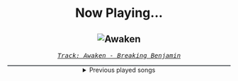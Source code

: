 <div align="center"> 
<h1>Now Playing...</h1>

![Awaken](https://i.scdn.co/image/ab67616d00001e0214a8f3049bad5eaf70318b51)
--
_<samp><a href="https://open.spotify.com/track/7hr0WyhqQxrK3SQ9ZQxjTu">Track: Awaken - Breaking Benjamin</a></samp>_

<div style="border: 1px #4B5054 solid"></div>
<details>
  <summary>
    Previous played songs
  </summary>
  <table>
    <thead>
      <tr>
        <th>
          Artist
        </th>
        <th>
          Song
        </th>
        <th>
          Link
        </th>
      </tr>
    </thead>
    <tbody>
      <tr><td>Breaking Benjamin</td><td>Awaken</td><td><a href="https://open.spotify.com/track/7hr0WyhqQxrK3SQ9ZQxjTu">https://open.spotify.com/track/7hr0WyhqQxrK3SQ9ZQxjTu</a></td></tr><tr><td>Bad Omens</td><td>ARTIFICIAL SUICIDE</td><td><a href="https://open.spotify.com/track/2Qv8xJzenocwXyGlMU5PaC">https://open.spotify.com/track/2Qv8xJzenocwXyGlMU5PaC</a></td></tr><tr><td>Powerman 5000</td><td>Bombshell</td><td><a href="https://open.spotify.com/track/2yY4ojg6wfEFBGVZoJuXqK">https://open.spotify.com/track/2yY4ojg6wfEFBGVZoJuXqK</a></td></tr><tr><td>Nightwish</td><td>Wish I Had an Angel</td><td><a href="https://open.spotify.com/track/6IKk2Z7LO59UDnVEw8JCBj">https://open.spotify.com/track/6IKk2Z7LO59UDnVEw8JCBj</a></td></tr><tr><td>The Plot In You</td><td>Forgotten</td><td><a href="https://open.spotify.com/track/0ZZCltcOacjI1kY4BnVDjt">https://open.spotify.com/track/0ZZCltcOacjI1kY4BnVDjt</a></td></tr><tr><td>Orbit Culture</td><td>While We Serve</td><td><a href="https://open.spotify.com/track/3LmcjJ7e4tlRqwYs2VNRq0">https://open.spotify.com/track/3LmcjJ7e4tlRqwYs2VNRq0</a></td></tr><tr><td>Nightwish</td><td>Amaranth</td><td><a href="https://open.spotify.com/track/0RsOUnm1wNpbXxZ8a4abOP">https://open.spotify.com/track/0RsOUnm1wNpbXxZ8a4abOP</a></td></tr><tr><td>Korn</td><td>Coming Undone</td><td><a href="https://open.spotify.com/track/3o7TMr6RmIusYH7Kkg7ujR">https://open.spotify.com/track/3o7TMr6RmIusYH7Kkg7ujR</a></td></tr><tr><td>Korn</td><td>Freak On a Leash</td><td><a href="https://open.spotify.com/track/6W21LNLz9Sw7sUSNWMSHRu">https://open.spotify.com/track/6W21LNLz9Sw7sUSNWMSHRu</a></td></tr><tr><td>Of Virtue</td><td>Cut Me Open</td><td><a href="https://open.spotify.com/track/0XrjH7Y2BBPCV58EnrcUPS">https://open.spotify.com/track/0XrjH7Y2BBPCV58EnrcUPS</a></td></tr><tr><td>Of Virtue</td><td>A.N.X.I.E.T.Y.</td><td><a href="https://open.spotify.com/track/5vbFhpBdNUiZBTzJWng8hS">https://open.spotify.com/track/5vbFhpBdNUiZBTzJWng8hS</a></td></tr><tr><td>Amaranthe</td><td>Find Life</td><td><a href="https://open.spotify.com/track/1OUzbNOmSiB9mO4COf1d2l">https://open.spotify.com/track/1OUzbNOmSiB9mO4COf1d2l</a></td></tr><tr><td>The Plot In You</td><td>Pretend</td><td><a href="https://open.spotify.com/track/3pTCy3GDllLC0wHXtMSVZh">https://open.spotify.com/track/3pTCy3GDllLC0wHXtMSVZh</a></td></tr><tr><td>Oh, Sleeper</td><td>Children Of Fire</td><td><a href="https://open.spotify.com/track/0rYM1u1oZxuWGxbnf4AZ3d">https://open.spotify.com/track/0rYM1u1oZxuWGxbnf4AZ3d</a></td></tr><tr><td>Alice In Chains</td><td>Would? (2022 Remaster)</td><td><a href="https://open.spotify.com/track/5sFDReWLrZHLFZFjHsjUTS">https://open.spotify.com/track/5sFDReWLrZHLFZFjHsjUTS</a></td></tr><tr><td>Wage War</td><td>MAGNETIC</td><td><a href="https://open.spotify.com/track/73mrvMAAKWrgbT894Aevf7">https://open.spotify.com/track/73mrvMAAKWrgbT894Aevf7</a></td></tr><tr><td>Linkin Park</td><td>Heavy Is the Crown</td><td><a href="https://open.spotify.com/track/3fgehc497TFqKH1zBL2YNK">https://open.spotify.com/track/3fgehc497TFqKH1zBL2YNK</a></td></tr><tr><td>Sleep Token</td><td>Rain</td><td><a href="https://open.spotify.com/track/0GXwlEXCO8qeeeOIYpsR3m">https://open.spotify.com/track/0GXwlEXCO8qeeeOIYpsR3m</a></td></tr><tr><td>Galleons</td><td>Yakisoba Dare</td><td><a href="https://open.spotify.com/track/4Q3CJxzIDlztP6kmdHwojx">https://open.spotify.com/track/4Q3CJxzIDlztP6kmdHwojx</a></td></tr><tr><td>Thy Art Is Murder</td><td>Blood Throne</td><td><a href="https://open.spotify.com/track/1q2q42WTl2WAzpo2Ja9H7B">https://open.spotify.com/track/1q2q42WTl2WAzpo2Ja9H7B</a></td></tr>
    </tbody>
  </table>
</details>

</div>
